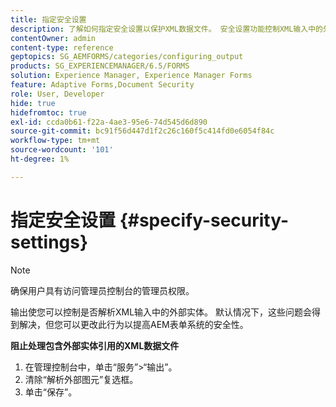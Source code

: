 ```yaml
---
title: 指定安全设置
description: 了解如何指定安全设置以保护XML数据文件。 安全设置功能控制XML输入中的外部实体。
contentOwner: admin
content-type: reference
geptopics: SG_AEMFORMS/categories/configuring_output
products: SG_EXPERIENCEMANAGER/6.5/FORMS
solution: Experience Manager, Experience Manager Forms
feature: Adaptive Forms,Document Security
role: User, Developer
hide: true
hidefromtoc: true
exl-id: ccda0b61-f22a-4ae3-95e6-74d545d6d890
source-git-commit: bc91f56d447d1f2c26c160f5c414fd0e6054f84c
workflow-type: tm+mt
source-wordcount: '101'
ht-degree: 1%

---
```


# 指定安全设置 {#specify-security-settings}

>[!NOTE]
> 
> 确保用户具有访问管理员控制台的管理员权限。

输出使您可以控制是否解析XML输入中的外部实体。 默认情况下，这些问题会得到解决，但您可以更改此行为以提高AEM表单系统的安全性。

**阻止处理包含外部实体引用的XML数据文件**

1. 在管理控制台中，单击“服务”>“输出”。
1. 清除“解析外部图元”复选框。
1. 单击“保存”。
